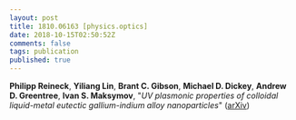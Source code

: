 ```yaml
---
layout: post
title: 1810.06163 [physics.optics]
date: 2018-10-15T02:50:52Z
comments: false
tags: publication
published: true
---
```


<b>Philipp Reineck</b>, <b>Yiliang Lin</b>, <b>Brant C. Gibson</b>, <b>Michael D. Dickey</b>, <b>Andrew D. Greentree</b>, <b>Ivan S. Maksymov</b>, "<i>UV plasmonic properties of colloidal liquid-metal eutectic  gallium-indium alloy nanoparticles</i>" ([arXiv](http://arxiv.org/abs/1810.06163v1))
